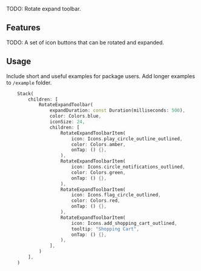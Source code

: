 <!--
This README describes the package. If you publish this package to pub.dev,
this README's contents appear on the landing page for your package.

For information about how to write a good package README, see the guide for
[writing package pages](https://dart.dev/guides/libraries/writing-package-pages).

For general information about developing packages, see the Dart guide for
[creating packages](https://dart.dev/guides/libraries/create-library-packages)
and the Flutter guide for
[developing packages and plugins](https://flutter.dev/developing-packages).
-->

TODO: Rotate expand toolbar.

## Features

TODO: A set of icon buttons that can be rotated and expanded.

## Usage

Include short and useful examples for package users. Add longer examples
to `/example` folder.

```dart
    Stack(
        children: [
            RotateExpandToolbar(
                expandDuration: const Duration(milliseconds: 500),
                color: Colors.blue,
                iconSize: 24,
                children: [
                    RotateExpandToolbarItem(
                        icon: Icons.play_circle_outline_outlined,
                        color: Colors.amber,
                        onTap: () {},
                    ),
                    RotateExpandToolbarItem(
                        icon: Icons.circle_notifications_outlined,
                        color: Colors.green,
                        onTap: () {},
                    ),
                    RotateExpandToolbarItem(
                        icon: Icons.flag_circle_outlined,
                        color: Colors.red,
                        onTap: () {},
                    ),
                    RotateExpandToolbarItem(
                        icon: Icons.add_shopping_cart_outlined,
                        tooltip: "Shopping Cart",
                        onTap: () {},
                    ),
                ],
            )
        ],
    )
```

